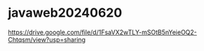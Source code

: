 # javaweb20240620

https://drive.google.com/file/d/1FsaVX2wTLY-mSOtB5nYeieOQ2-Chtqsm/view?usp=sharing
